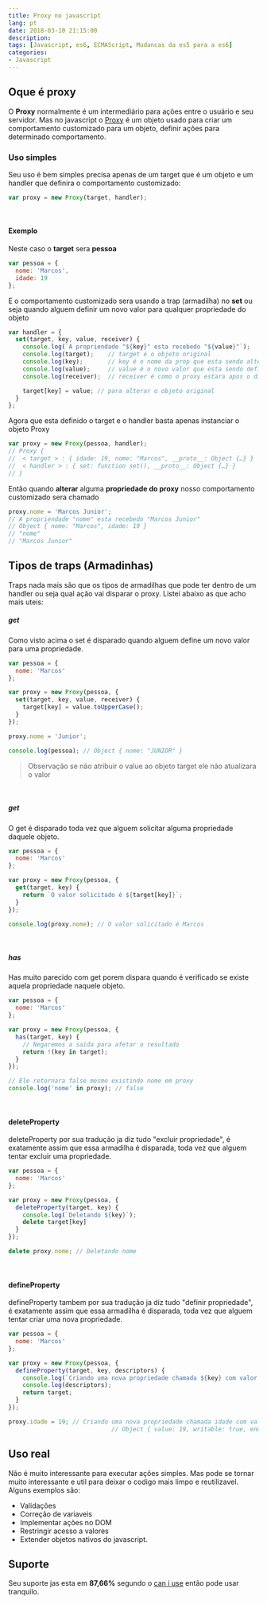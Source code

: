 ```yaml
---
title: Proxy no javascript
lang: pt
date: 2018-03-10 21:15:00
description:
tags: [Javascript, es6, ECMAScript, Mudancas da es5 para a es6]
categories:
- Javascript
---
```


## Oque é proxy

O **Proxy** normalmente é um intermediário para ações entre o usuário e seu servidor. Mas no javascript o [Proxy](https://www.ecma-international.org/ecma-262/6.0/#sec-proxy-objects) é um objeto usado para criar um comportamento customizado para um objeto, definir ações para determinado comportamento.
<br>

### Uso simples

Seu uso é bem simples precisa apenas de um target que é um objeto e um handler que definira o comportamento customizado:

```javascript
var proxy = new Proxy(target, handler); 
```
<br>

#### Exemplo
Neste caso o **target** sera **pessoa**
```javascript
var pessoa = {
  nome: 'Marcos',
  idade: 19
};
```

E o comportamento customizado sera usando a trap (armadilha) no **set** ou seja quando alguem definir um novo valor para qualquer propriedade do objeto
```javascript
var handler = {
  set(target, key, value, receiver) {
    console.log(`A propriendade "${key}" esta recebedo "${value}"`);
    console.log(target);    // target é o objeto original
    console.log(key);       // key é o nome da prop que esta sendo alterada
    console.log(value);     // value é o novo valor que esta sendo definido
    console.log(receiver);  // receiver é como o proxy estara apos o disparo da armadilha

    target[key] = value; // para alterar o objeto original
  }
};
```

Agora que esta definido o target e o handler basta apenas instanciar o objeto Proxy
```javascript
var proxy = new Proxy(pessoa, handler); 
// Proxy {​
//  < target > : { idade: 19​​, nome: "Marcos"​,​ __proto__: Object {…} }
//  < handler > : { set: function set(), __proto__: Object {…} }
// }
```

Então quando **alterar** alguma **propriedade do proxy** nosso comportamento customizado sera chamado
```javascript
proxy.nome = 'Marcos Junior';
// A propriendade "nome" esta recebedo "Marcos Junior"
// Object { nome: "Marcos", idade: 19 }
// "nome" 
// "Marcos Junior"
```
## Tipos de traps (Armadinhas)

Traps nada mais são que os tipos de armadilhas que pode ter dentro de um handler ou seja qual ação vai disparar o proxy. Listei abaixo as que acho mais uteis:

##### get
Como visto acima o set é disparado quando alguem define um novo valor para uma propriedade.

```javascript
var pessoa = {
  nome: 'Marcos'
};

var proxy = new Proxy(pessoa, {
  set(target, key, value, receiver) {
    target[key] = value.toUpperCase();
  }
}); 

proxy.nome = 'Junior';

console.log(pessoa); // Object { nome: "JUNIOR" }
```
> Observação se não atribuir o value ao objeto target ele não atualizara o valor
<br>

##### get
O get é disparado toda vez que alguem solicitar alguma propriedade daquele objeto.

```javascript
var pessoa = {
  nome: 'Marcos'
};

var proxy = new Proxy(pessoa, {
  get(target, key) {
    return `O valor solicitado é ${target[key]}`;
  }
}); 

console.log(proxy.nome); // O valor solicitado é Marcos
```
<br>

##### has
Has muito parecido com get porem dispara quando é verificado se existe aquela propriedade naquele objeto.

```javascript
var pessoa = {
  nome: 'Marcos'
};

var proxy = new Proxy(pessoa, {
  has(target, key) {
    // Negaremos a saida para afetar o resultado
    return !(key in target);
  }
}); 

// Ele retornara false mesmo existindo nome em proxy
console.log('nome' in proxy); // false
```
<br>

#### deleteProperty

deleteProperty por sua tradução ja diz tudo "excluir propriedade", é exatamente assim que essa armadilha é disparada, toda vez que alguem tentar excluir uma propriedade.

```javascript
var pessoa = {
  nome: 'Marcos'
};

var proxy = new Proxy(pessoa, {
  deleteProperty(target, key) {
    console.log(`Deletando ${key}`);
    delete target[key]
  }
}); 

delete proxy.nome; // Deletando nome
```
<br>

#### defineProperty

defineProperty tambem por sua tradução ja diz tudo "definir propriedade", é exatamente assim que essa armadilha é disparada, toda vez que alguem tentar criar uma nova propriedade.
```javascript
var pessoa = {
  nome: 'Marcos'
};

var proxy = new Proxy(pessoa, {
  defineProperty(target, key, descriptors) {
    console.log(`Criando uma nova propriedade chamada ${key} com valor ${descriptors.value}`);
    console.log(descriptors);
    return target;
  }
}); 

proxy.idade = 19; // Criando uma nova propriedade chamada idade com valor 19
                             // Object { value: 19, writable: true, enumerable: true, configurable: true }
```

## Uso real

Não é muito interessante para executar ações simples. Mas pode se tornar muito interessante e util para deixar o codigo mais limpo e reutilizavel. Alguns exemplos são:

* Validações
* Correção de variaveis
* Implementar ações no DOM 
* Restringir acesso a valores 
* Extender objetos nativos do javascript.


## Suporte 
Seu suporte jas esta em **87,66%** segundo o [can i use](https://caniuse.com/#feat=proxy) então pode usar tranquilo. 